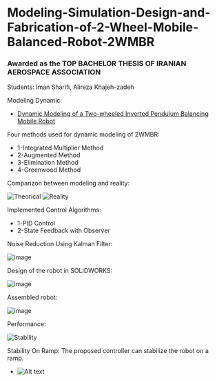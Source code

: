 # Modeling-Simulation-Design-and-Fabrication-of-2-Wheel-Mobile-Balanced-Robot-2WMBR
### Awarded as the TOP BACHELOR THESIS OF IRANIAN AEROSPACE ASSOCIATION
Students: Iman Sharifi, Alireza Khajeh-zadeh

Modeling Dynamic:
  * [Dynamic Modeling of a Two-wheeled Inverted Pendulum Balancing Mobile Robot](http://mercury.hau.ac.kr/sjkwon/Lecture/Capstone/2015-08%20IJCAS(Vol13,%20No4).PDF)

Four methods used for dynamic modeling of 2WMBR:
  * 1-Integrated Multiplier Method
  * 2-Augmented Method
  * 3-Elimination Method
  * 4-Greenwood Method
 
 Comparizon between modeling and reality:
 
 ![Theorical](https://user-images.githubusercontent.com/60617560/126837801-6e8bf36e-aafa-4f5c-907f-2d2744e54fc9.png)
 ![Reality](https://user-images.githubusercontent.com/60617560/126837337-74a80127-6cd1-4bcc-be31-d27f1d88c579.png)

Implemented Control Algorithms:
 * 1-PID Control
 * 2-State Feedback with Observer

Noise Reduction Using Kalman Filter:

![image](https://user-images.githubusercontent.com/60617560/126836385-03698c10-bc16-4de8-9aed-ef16ebac0182.png)

 
Design of the robot in SOLIDWORKS:

![image](https://user-images.githubusercontent.com/60617560/126836492-7ec02c47-c79c-4af1-a597-fd5960e4ebbe.png)

Assembled robot:

![image](https://user-images.githubusercontent.com/60617560/126822341-7d559f83-faf3-42d9-87e0-71535e682e7b.png)

Performance:

![Stability](https://github.com/98210184/Modeling-Simulation-Design-and-Fabrication-of-2-wheel-mobile-balanced-robot-2WMBR-/blob/main/Gif/Stabilization.gif)

Stability On Ramp:
The proposed controller can stabilize the robot on a ramp.

* ![Alt text](https://github.com/98210184/Modeling-Simulation-Design-and-Fabrication-of-2-wheel-mobile-balanced-robot-2WMBR-/blob/main/Gif/On_Sloped_Surface_Trim.gif)
